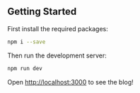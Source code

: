 ## Getting Started 
First install the required packages:

```bash
npm i --save
```

Then run the development server:

```bash
npm run dev
```

Open [http://localhost:3000](http://localhost:3000) to see the blog!